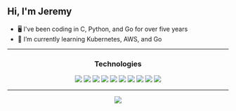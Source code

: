## Hi, I'm Jeremy
- 🖥️ I've been coding in C, Python, and Go for over five years
- 🌱 I’m currently learning Kubernetes, AWS, and Go

---

<div align="center">
  <h3><bold>Technologies</bold></h3>
</div>
  
<div align="center">
  <img src="https://img.shields.io/badge/Golang-informational?style=for-the-badge&logo=go&logoColor=d3b692&color=1b2932&labelColor=1b2932">
  <img src="https://img.shields.io/badge/C-informational?style=for-the-badge&logo=c&logoColor=d3b692&color=1b2932&labelColor=1b2932">
  <img src="https://img.shields.io/badge/Python-informational?style=for-the-badge&logo=python&logoColor=d3b692&color=1b2932&labelColor=1b2932">
  <img src="https://img.shields.io/badge/Lua-informational?style=for-the-badge&logo=lua&logoColor=d3b692&color=1b2932&labelColor=1b2932">
  <img src="https://img.shields.io/badge/Makefile-informational?style=for-the-badge&logo=GNU&logoColor=d3b692&color=1b2932&labelColor=1b2932">
  <img src="https://img.shields.io/badge/Bash-informational?style=for-the-badge&logo=gnu-bash&logoColor=d3b692&color=1b2932&labelColor=1b2932">
  <img src="https://img.shields.io/badge/Docker-informational?style=for-the-badge&logo=docker&logoColor=d3b692&color=1b2932&labelColor=1b2932">
  <img src="https://img.shields.io/badge/Ansible-informational?style=for-the-badge&logo=ansible&logoColor=d3b692&color=1b2932&labelColor=1b2932">
  <img src="https://img.shields.io/badge/Vim-informational?style=for-the-badge&logo=vim&logoColor=d3b692&color=1b2932&labelColor=1b2932">
  <img src="https://img.shields.io/badge/Neovim-informational?style=for-the-badge&logo=neovim&logoColor=d3b692&color=1b2932&labelColor=1b2932">
</div>

---

<div align="center">
  <a href="https://github.com/jdjaxon">
    <img align="center" src="https://github-readme-stats.vercel.app/api?username=jdjaxon&show_icons=true&theme=noctis_minimus" />
  </a>
</div>
